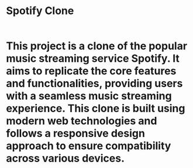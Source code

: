 <h1> Spotify Clone </hq>
<br>
<br>
<p>This project is a clone of the popular music streaming service Spotify. It aims to replicate the core features and functionalities, providing users with a seamless music streaming experience. This clone is built using modern web technologies and follows a responsive design approach to ensure compatibility across various devices.</p>